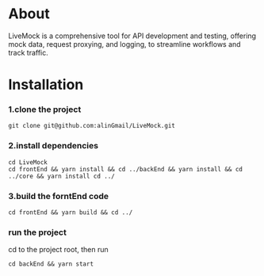 # About
LiveMock is a comprehensive tool for API development and testing, offering mock data, request proxying, and logging, to streamline workflows and track traffic.

# Installation
### 1.clone the project
```
git clone git@github.com:alinGmail/LiveMock.git
```

### 2.install dependencies
```
cd LiveMock
cd frontEnd && yarn install && cd ../backEnd && yarn install && cd ../core && yarn install cd ../
```


### 3.build the forntEnd code
```
cd frontEnd && yarn build && cd ../
```

### run the project
cd to the project root, then run
```
cd backEnd && yarn start
```
